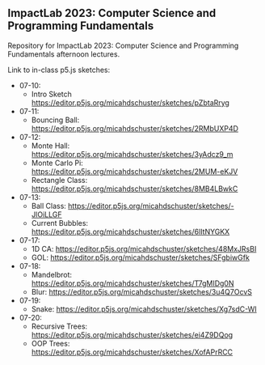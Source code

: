 ## ImpactLab 2023: Computer Science and Programming Fundamentals

Repository for ImpactLab 2023: Computer Science and Programming Fundamentals afternoon lectures.

Link to in-class p5.js sketches:

 - 07-10:
     - Intro Sketch https://editor.p5js.org/micahdschuster/sketches/pZbtaRryg
 - 07-11:
     - Bouncing Ball: https://editor.p5js.org/micahdschuster/sketches/2RMbUXP4D
 - 07-12:
     - Monte Hall: https://editor.p5js.org/micahdschuster/sketches/3yAdcz9_m
     - Monte Carlo Pi: https://editor.p5js.org/micahdschuster/sketches/2MUM-eKJV
     - Rectangle Class: https://editor.p5js.org/micahdschuster/sketches/8MB4LBwkC
  - 07-13:
     - Ball Class: https://editor.p5js.org/micahdschuster/sketches/-JlOiLLGF
     - Current Bubbles: https://editor.p5js.org/micahdschuster/sketches/6lItNYGKX
  - 07-17:
     - 1D CA: https://editor.p5js.org/micahdschuster/sketches/48MxJRsBI
     - GOL: https://editor.p5js.org/micahdschuster/sketches/SFgbiwGfk
  - 07-18:
     - Mandelbrot: https://editor.p5js.org/micahdschuster/sketches/T7gMIDg0N
     - Blur: https://editor.p5js.org/micahdschuster/sketches/3u4Q7OcvS
  - 07-19:
     - Snake: https://editor.p5js.org/micahdschuster/sketches/Xg7sdC-WI
  - 07-20:
     - Recursive Trees: https://editor.p5js.org/micahdschuster/sketches/ei4Z9DQog
     - OOP Trees: https://editor.p5js.org/micahdschuster/sketches/XofAPrRCC
